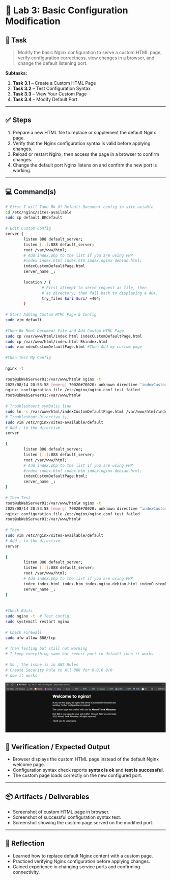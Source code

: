 
# 🧪 Lab 3: Basic Configuration Modification

## 📝 Task

> Modify the basic Nginx configuration to serve a custom HTML page, verify configuration correctness, view changes in a browser, and change the default listening port.

**Subtasks:**

1. **Task 3.1** – Create a Custom HTML Page
2. **Task 3.2** – Test Configuration Syntax
3. **Task 3.3** – View Your Custom Page
4. **Task 3.4** – Modify Default Port

---

## ✅ Steps

1. Prepare a new HTML file to replace or supplement the default Nginx page.
2. Verify that the Nginx configuration syntax is valid before applying changes.
3. Reload or restart Nginx, then access the page in a browser to confirm changes.
4. Change the default port Nginx listens on and confirm the new port is working.

---

## 💻 Command(s)

```bash
# First I will Take Bk Of Default Document config in site aviable 
cd /etc/nginx/sites-available
sudo cp default BKdefault

# Edit Custom Config 
server {
        listen 888 default_server;
        listen [::]:888 default_server;
        root /var/www/html;
        # Add index.php to the list if you are using PHP
        #index index.html index.htm index.nginx-debian.html;
        indexCustomDefaultPage.html
        server_name _;

        location / {
                # First attempt to serve request as file, then
                # as directory, then fall back to displaying a 404.
                try_files $uri $uri/ =404;
        }

# Start Adding Custom HTML Page & Config
sudo vim default

#Then Bk Root Document File and Add Custom HTML Page
sudo cp /var/www/html/index.html indexCustomDefaultPage.html
sudo cp /var/www/html/index.html Bkindex.html 
sudo vim ndexCustomDefaultPage.html #Then Add my custom page

#Then Test My Config 

nginx -t 

root@ubWebServer01:/var/www/html# nginx -t
2025/08/14 20:53:58 [emerg] 70020#70020: unknown directive "indexCustomDefaultPage.html" in /etc/nginx/sites-enabled/default:46
nginx: configuration file /etc/nginx/nginx.conf test failed
root@ubWebServer01:/var/www/html#

# Troubleshoort symbolic link 
sudo ln -s /var/www/html/indexCustomDefaultPage.html /var/www/html/index.html
# Troubleshoot Directive (;)
sudo vim /etc/nginx/sites-available/default
# Add ; to the directive
server 

{
        listen 888 default_server;
        listen [::]:888 default_server;
        root /var/www/html;
        # Add index.php to the list if you are using PHP
        #index index.html index.htm index.nginx-debian.html;
        indexCustomDefaultPage.html;
        server_name _;
}

# Then Test 
root@ubWebServer01:/var/www/html# nginx -t
2025/08/14 20:53:58 [emerg] 70020#70020: unknown directive "indexCustomDefaultPage.html" in /etc/nginx/sites-enabled/default:46
nginx: configuration file /etc/nginx/nginx.conf test failed
root@ubWebServer01:/var/www/html#

# Then 
sudo vim /etc/nginx/sites-available/default
# Add ; to the directive
server 

{
        listen 888 default_server;
        listen [::]:888 default_server;
        root /var/www/html;
        # Add index.php to the list if you are using PHP
        index index.html index.htm index.nginx-debian.html indexCustomDefaultPage.html;
        server_name _;
}


#Check Edits 
sudo nginx -t  # Test config
sudo systemctl restart nginx

# Check Firewall 
sudo ufw allow 888/tcp

# Then Testing but still not working 
# I keep everything same but revert port to default then it works 

# So , the issue is in AWS Rules 
# Create Security Rule to All 888 for 0.0.0.0/0 
# now it works

```
![CustomPageNginx](../../Assets/CustomPageNginx.png)

## 🔎 Verification / Expected Output

* Browser displays the custom HTML page instead of the default Nginx welcome page.
* Configuration syntax check reports **syntax is ok** and **test is successful**.
* The custom page loads correctly on the new configured port.

---

## 📦 Artifacts / Deliverables

* Screenshot of custom HTML page in browser.
* Screenshot of successful configuration syntax test.
* Screenshot showing the custom page served on the modified port.

---

## 🧠 Reflection

* Learned how to replace default Nginx content with a custom page.
* Practiced verifying Nginx configuration before applying changes.
* Gained experience in changing service ports and confirming connectivity.

